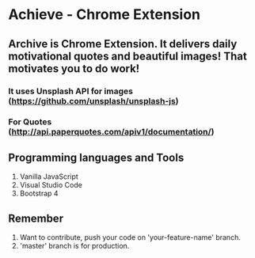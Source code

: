 # Achieve - Chrome Extension
## Archive is Chrome Extension. It delivers daily motivational quotes and beautiful images! That motivates you to do work!
### It uses Unsplash API for images (https://github.com/unsplash/unsplash-js)
### For Quotes (http://api.paperquotes.com/apiv1/documentation/)

## Programming languages and Tools
1. Vanilla JavaScript
2. Visual Studio Code
3. Bootstrap 4

## Remember
1. Want to contribute, push your code on 'your-feature-name' branch.
2. 'master' branch is for production.
